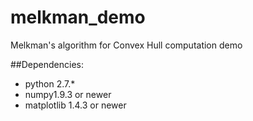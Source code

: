 # melkman_demo
Melkman's algorithm for Convex Hull computation demo

##Dependencies:
* python 2.7.\*
* numpy1.9.3 or newer
* matplotlib 1.4.3 or newer
